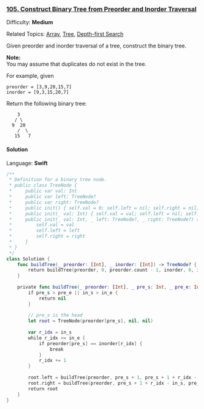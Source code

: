 ### [105\. Construct Binary Tree from Preorder and Inorder Traversal](https://leetcode.com/problems/construct-binary-tree-from-preorder-and-inorder-traversal/)

Difficulty: **Medium**  

Related Topics: [Array](https://leetcode.com/tag/array/), [Tree](https://leetcode.com/tag/tree/), [Depth-first Search](https://leetcode.com/tag/depth-first-search/)


Given preorder and inorder traversal of a tree, construct the binary tree.

**Note:**  
You may assume that duplicates do not exist in the tree.

For example, given

```
preorder = [3,9,20,15,7]
inorder = [9,3,15,20,7]
```

Return the following binary tree:

```
    3
   / \
  9  20
    /  \
   15   7
```


#### Solution

Language: **Swift**

```swift
/**
 * Definition for a binary tree node.
 * public class TreeNode {
 *     public var val: Int
 *     public var left: TreeNode?
 *     public var right: TreeNode?
 *     public init() { self.val = 0; self.left = nil; self.right = nil; }
 *     public init(_ val: Int) { self.val = val; self.left = nil; self.right = nil; }
 *     public init(_ val: Int, _ left: TreeNode?, _ right: TreeNode?) {
 *         self.val = val
 *         self.left = left
 *         self.right = right
 *     }
 * }
 */
class Solution {
    func buildTree(_ preorder: [Int], _ inorder: [Int]) -> TreeNode? {
        return buildTree(preorder, 0, preorder.count - 1, inorder, 0, inorder.count - 1)
    }
    
    private func buildTree(_ preorder: [Int], _ pre_s: Int, _ pre_e: Int, _ inorder: [Int], _ in_s: Int, _ in_e: Int) -> TreeNode? {
        if pre_s > pre_e || in_s > in_e {
            return nil
        }
        
        // pre_s is the head
        let root = TreeNode(preorder[pre_s], nil, nil)
        
        var r_idx = in_s
        while r_idx <= in_e {
            if preorder[pre_s] == inorder[r_idx] {
                break
            }
            r_idx += 1
        }
        
        root.left = buildTree(preorder, pre_s + 1, pre_s + 1 + r_idx - in_s, inorder, in_s, r_idx - 1)
        root.right = buildTree(preorder, pre_s + 1 + r_idx - in_s, pre_e, inorder, r_idx + 1, in_e)
        return root
    }
}
```